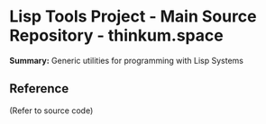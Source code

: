 Lisp Tools Project - Main Source Repository - thinkum.space
===========================================================

**Summary:** Generic utilities for programming with Lisp Systems

## Reference

(Refer to source code)

[mci-cltl-utils]: https://github.com/MetaCommunity/mci-cltl-utils
